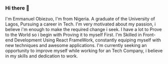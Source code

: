 ### Hi there 👋

I'm Emmanuel Obiezuo, I'm from Nigeria. A graduate of the University of Lagos, Pursuing a career in Tech. I'm very motivated about my passion, i believe i'm enough to make the required change i seek. I have a lot to Prove to the World so i begin with Proving it to myself First. I'm Skilled in Front-end Development Using React FrameWork, constantly equiping myself with new techniques and awesome applications. I'm currently seeking an opportunity to improve myself while working for an Tech Company, i believe in my skills and dedication to work.
